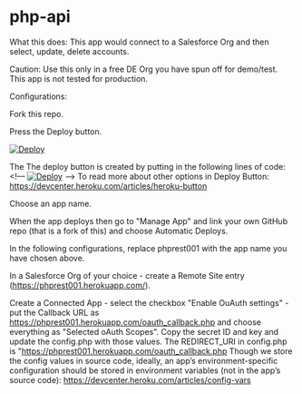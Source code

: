 # php-api

What this does: This app would connect to a Salesforce Org and then select, update, delete accounts.

Caution: Use this only in a free DE Org you have spun off for demo/test. This app is not tested for production.

Configurations:

Fork this repo.

Press the Deploy button. 

<a href="https://heroku.com/deploy"><img src="https://www.herokucdn.com/deploy/button.svg" alt="Deploy"></a>

The The deploy button is created by putting in the following lines of code:
<!––  <a href="https://heroku.com/deploy"><img src="https://www.herokucdn.com/deploy/button.svg" alt="Deploy"></a> ––>
To read more about other options in Deploy Button: https://devcenter.heroku.com/articles/heroku-button

Choose an app name.

When the app deploys then go to "Manage App" and link your own GitHub repo (that is a fork of this) and choose Automatic Deploys.

In the following configurations, replace phprest001 with the app name you have chosen above.


In a Salesforce Org of your choice - create a Remote Site entry (https://phprest001.herokuapp.com/).

Create a Connected App - select the checkbox "Enable OuAuth settings" - put the Callback URL as https://phprest001.herokuapp.com/oauth_callback.php and choose everything as "Selected oAuth Scopes". Copy the secret ID and key and update the config.php with those values. The REDIRECT_URI in config.php is  "https://phprest001.herokuapp.com/oauth_callback.php Though we store the config values in source code, ideally, an app’s environment-specific configuration should be stored in environment variables (not in the app’s source code): https://devcenter.heroku.com/articles/config-vars

